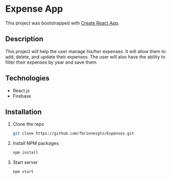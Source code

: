 # Expense App
This project was bootstrapped with [Create React App](https://github.com/facebook/create-react-app).

## Description
This project will help the user manage his/her expenses. It will allow them to add, delete, and update their expenses. The user will also have the ability to filter their expenses by year and save them.

## Technologies
* React.js
* Firebase

## Installation
1. Clone the repo
   ```sh
   git clone https://github.com/fbrionesgtz/Expenses.git
   ```
2. Install NPM packages
   ```sh
   npm install
   ```
3. Start server
   ```sh
   npm start
   ```
